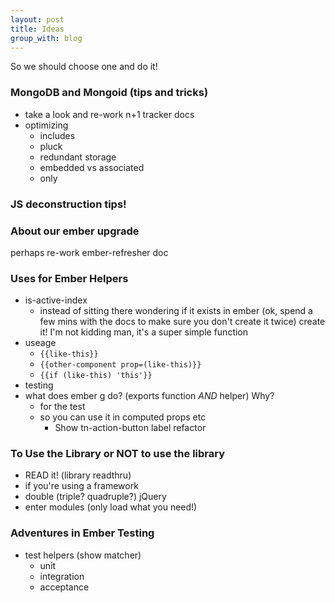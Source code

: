 ```yaml
---
layout: post
title: Ideas
group_with: blog
---
```


So we should choose one and do it!

### MongoDB and Mongoid (tips and tricks)
- take a look and re-work n+1 tracker docs
- optimizing
  + includes
  + pluck
  + redundant storage
  + embedded vs associated
  + only

### JS deconstruction tips!

### About our ember upgrade
perhaps re-work ember-refresher doc

### Uses for Ember Helpers
- is-active-index
  + instead of sitting there wondering if it exists in ember (ok, spend a few mins with the docs to make sure you don't create it twice) create it! I'm not kidding man, it's a super simple function
- useage 
  + `{{like-this}}` 
  + `{{other-component prop=(like-this)}}`
  + `{{if (like-this) 'this'}}`
- testing
- what does ember g do? (exports function _AND_ helper) Why?
  + for the test
  + so you can use it in computed props etc
    * Show tn-action-button label refactor

### To Use the Library or NOT to use the library
- READ it! (library readthru)
- if you're using a framework
- double (triple? quadruple?) jQuery
- enter modules (only load what you need!)

### Adventures in Ember Testing
- test helpers (show matcher)
  + unit
  + integration
  + acceptance
